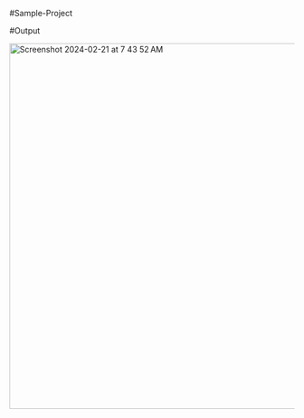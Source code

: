 #Sample-Project

#Output



<img width="645" alt="Screenshot 2024-02-21 at 7 43 52 AM" src="https://github.com/AkshayKothule/Joke-Chrome-Extension-/assets/103442517/f1c0ce08-c0ff-41d2-9fb2-8c7ec569909a">
